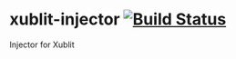 # xublit-injector [![Build Status](https://travis-ci.org/xublit/xublit-injector?branch=master)](https://travis-ci.org/xublit/xublit-injector)
Injector for Xublit
